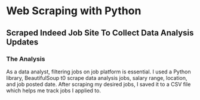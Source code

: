 # Web Scraping with Python
## Scraped Indeed Job Site To Collect Data Analysis Updates

### The Analysis
As a data analyst, filtering jobs on job platform is essential. I used a Python library, BeautifulSoup t0 scrape data analysis jobs, salary range, location, and job posted date.
After scraping my desired jobs, I saved it to a CSV file which helps me track jobs I applied to.
